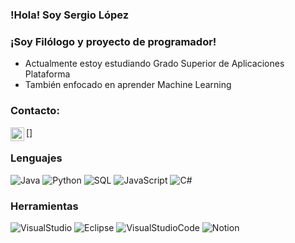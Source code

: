 ### !Hola! Soy Sergio López


### ¡Soy Filólogo y proyecto de programador!
 - Actualmente estoy estudiando Grado Superior de Aplicaciones Plataforma 
 - También enfocado en aprender Machine Learning
 
 ### Contacto:
 [<img align="left"  alt="linkedin" width="22px" src="https://cdn.jsdelivr.net/npm/simple-icons@v3/icons/linkedin.svg">]
 
 
### Lenguajes
![Java](https://img.shields.io/badge/-Java-000?&logo=Java&logoColor=007396)
![Python](https://img.shields.io/badge/-Python-000?&logo=python)
![SQL](https://img.shields.io/badge/-SQL-000?&logo=MySQL&logoColor=4479A1)
![JavaScript](https://img.shields.io/badge/-JavaScript-000?&logo=JavaScript&logoColor=ddc508)
![C#](https://img.shields.io/badge/-C%20Sharp-000?&logo=c-sharp)


### Herramientas
![VisualStudio](https://img.shields.io/badge/-Visual%20Studio-000?&logo=visual-studio)
![Eclipse](https://img.shields.io/badge/-Eclipse-000?&logo=eclipse?logoColor=7b00b0)
![VisualStudioCode](https://img.shields.io/badge/-Visual%20Studio%20Code-000?&logo=visual-studio-code)
![Notion](https://img.shields.io/badge/-Notion-000?&logo=notion)




